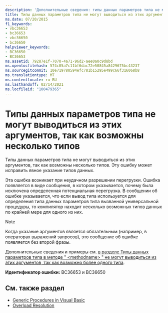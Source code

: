```yaml
---
description: 'Дополнительные сведения: типы данных параметров типа не могут выводиться из этих аргументов, так как возможно более одного типа'
title: Типы данных параметров типа не могут выводиться из этих аргументов, так как возможны несколько типов
ms.date: 07/20/2015
f1_keywords:
- vbc36653
- bc36653
- vbc36650
- bc36650
helpviewer_keywords:
- BC36650
- BC36653
ms.assetid: 79287e1f-7070-4a71-96d2-aee0a0c9d8bd
ms.openlocfilehash: 574c05a7c11bf6dac72e50845a8429675bc43237
ms.sourcegitcommit: 10e719780594efc781b15295e499c66f316068b8
ms.translationtype: MT
ms.contentlocale: ru-RU
ms.lasthandoff: 02/14/2021
ms.locfileid: "100479365"
---
```

# <a name="data-types-of-the-type-parameters-cannot-be-inferred-from-these-arguments-because-more-than-one-type-is-possible"></a>Типы данных параметров типа не могут выводиться из этих аргументов, так как возможны несколько типов

Типы данных параметров типа не могут выводиться из этих аргументов, так как возможны несколько типов. Эту ошибку может исправить явное указание типов данных.  
  
 Эта ошибка возникает при неудачном разрешении перегрузки. Ошибка появляется в виде сообщения, в котором указывается, почему была исключена определенная потенциальная перегрузка. В сообщении об ошибке указывается, что если вывод типа используется для определения типа данных параметров типа вызванной универсальной процедуры, то компилятор находит несколько возможных типов данных по крайней мере для одного из них.  
  
> [!NOTE]
> Когда указание аргументов является обязательным (например, в операторах выражений запросов), это сообщение об ошибке появляется без второй фразы.  
  
 Дополнительные сведения и примеры см. [в разделе Типы данных параметров типа в методе " \<methodname> " не могут выводиться из этих аргументов, так как возможно более одного типа](bc36651-bc36654.md).  
  
 **Идентификатор ошибки:** BC36653 и BC36650  
  
## <a name="see-also"></a>См. также раздел

- [Generic Procedures in Visual Basic](../programming-guide/language-features/data-types/generic-procedures.md)
- [Overload Resolution](../programming-guide/language-features/procedures/overload-resolution.md)
